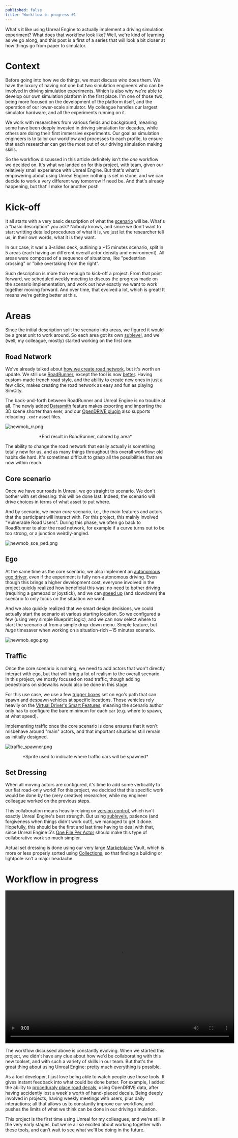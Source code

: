 ```yaml
---
published: false
title: 'Workflow in progress #1'
---
```

What's it like using Unreal Engine to actually implement a driving simulation experiment? What does that workflow look like? Well, we're kind of learning as we go along, and this post is a first of a series that will look a bit closer at how things go from paper to simulator.

# Context

Before going into how we do things, we must discuss *who* does them. We have the luxury of having not one but two simulation engineers who can be involved in driving simulation experiments. Which is also why we're able to develop our own simulation platform in the first place. I'm one of those two, being more focused on the development of the platform itself, and the operation of our lower-scale simulator. My colleague handles our largest simulator hardware, and all the experiments running on it.

We work with researchers from various fields and background, meaning some have been deeply invested in driving simulation for decades, while others are doing their first immersive experiments. Our goal as simulation engineers is to tailor our workflow and processes to each profile, to ensure that each researcher can get the most out of our driving simulation making skills.

So the workflow discussed in this article definitely isn't the *one* workflow we decided on. It's what we landed on for this project, with team, given our relatively small experience with Unreal Engine. But that's what's empowering about using Unreal Engine: nothing is set in stone, and we can decide to work a very different way tomorrow if need be. And that's already happening, but that'll make for another post!

# Kick-off

It all starts with a very basic description of what the [scenario](/scenarios) will be. What's a "basic description" you ask? Nobody knows, and since we don't want to start writting detailed procedures of what it is, we just let the researcher tell us, in their own words, what it is they want.

In our case, it was a 3-slides deck, outlining a ~15 minutes scenario, split in 5 areas (each having an different overall actor density and environment). All areas were composed of a sequence of situations, like "pedestrian crossing" or "bike overtaking from the right".

Such description is more than enough to kick-off a project. From that point forward, we scheduled weekly meeting to discuss the progress made on the scenario implementation, and work out how exactly we want to work together moving forward. And over time, that evolved a lot, which is great! It means we're getting better at this.

# Areas

Since the initial description split the scenario into areas, we figured it would be a great unit to work around. So each area got its own [sublevel][subs], and we (well, my colleague, mostly) started working on the first one.

## Road Network

We've already talked about [how we create road network](/making-a-scene/#road-network), but it's worth an update. We still use [RoadRunner](https://www.mathworks.com/products/roadrunner.html), except the tool is now [better](/whats-new-2022-05/#roadrunner-r2022a). Having custom-made french road style, and the ability to create new ones in just a few click, makes creating the road network as easy and fun as playing SimCity.

The back-and-forth between RoadRunner and Unreal Engine is no trouble at all. The newly added [Datasmith](https://www.unrealengine.com/en-US/datasmith) feature makes exporting and importing the 3D scene shorter than ever, and our [OpenDRIVE plugin][odrue] also supports reloading `.xodr` asset files.

![newmob_rr.png]({{site.baseurl}}/images/newmob_rr.png)
<center>*End result in RoadRunner, colored by area*</center>

The ability to change the road network that easily actually is something totally new for us, and as many things throughout this overall workflow: old habits die hard. It's sometimes difficult to grasp all the possibilities that are now within reach.

## Core scenario

Once we have our roads in Unreal, we go straight to scenario. We don't bother with set dressing: this will be done last. Indeed, the scenario will drive choices in terms of what asset to put where.

And by scenario, we mean *core* scenario, i.e., the main features and actors that the participant will interact with. For this project, this mainly involved "Vulnerable Road Users". During this phase, we often go back to RoadRunner to alter the road network, for example if a curve turns out to be too strong, or a junction weirdly-angled.

![newmob_sce_ped.png]({{site.baseurl}}/images/newmob_sce_ped.png)

## Ego

At the same time as the core scenario, we also implement an [autonomous ego driver](/scenario-authoring/#automate-ego), even if the experiment is fully non-autonomous driving. Even though this brings a higher development cost, everyone involved in the project quickly realized how beneficial this was: no need to bother driving (requiring a gamepad or joystick), and we can [speed up](/scenario-authoring/#time-dilation) (and slowdown) the scenario to only focus on the situation we want. 

And we also quickly realized that we smart design decisions, we could actually start the scenario at various starting location. So we configured a few (using very simple Blueprint logic), and we can now select where to start the scenario at from a simple drop-down menu. Simple feature, but *huge* timesaver when working on a situation-rich ~15 minutes scenario.

![newmob_ego.png]({{site.baseurl}}/images/newmob_ego.png)

## Traffic

Once the core scenario is running, we need to add actors that won't directly interact with ego, but that will bring a lot of realism to the overall scenario. In this project, we mostly focused on road traffic, though adding pedestrians on sidewalks would also be done in this stage.

For this use case, we use a few [trigger boxes](https://docs.unrealengine.com/4.27/en-US/Basics/Actors/Triggers/) set on ego's path that can spawn and despawn vehicles at specific locations. Those vehicles rely heavily on the [Virtual Driver's Smart Features](/whats-new-2022-05/#virtual-driver), meaning the scenario author only has to configure the bare minimum for each car (e.g. where to spawn, at what speed).

Implementing traffic once the core scenario is done ensures that it won't misbehave around "main" actors, and that important situations still remain as initially designed.

![traffic_spawner.png]({{site.baseurl}}/images/traffic_spawner.png)
<center>*Sprite used to indicate where traffic cars will be spawned*</center>

## Set Dressing

When all moving actors are configured, it's time to add some verticality to our flat road-only world! For this project, we decided that this specific work would be done by the (very creative) researcher, while my engineer colleague worked on the previous steps.

This collaboration means heavily relying on [version control][git], which isn't exactly Unreal Engine's best strength. But using [sublevels][subs], patience (and forgiveness when things didn't work out!), we managed to get it done. Hopefully, this should be the first and last time having to deal with that, since Unreal Engine 5's [One File Per Actor](/ue5/#world-partition-and-ofpa) should make this type of collaborative work so much simpler.

Actual set dressing is done using our very large [Marketplace](/marketplace) Vault, which is more or less properly sorted using [Collections](https://docs.unrealengine.com/4.27/en-US/Basics/ContentBrowser/UserGuide/Collections/), so that finding a building or lightpole isn't a major headache.

# Workflow in progress

<video width="720" height="480" controls>
  <source type="video/mp4" src="{{site.baseurl}}/images/newmob_workflow.mp4.mp4">
</video>

The workflow discussed above is constantly evolving. When we started this project, we didn't have any clue about how we'd be collaborating with this new toolset, and with such a variety of skills in our team. But that's the great thing about using Unreal Engine: pretty much everything is possible.

As a tool developer, I just love being able to watch people use those tools. It gives instant feedback into what could be done better. For example, I added the ability to [proceduraly place road decals](https://twitter.com/brifsttar/status/1547114742195560448), using OpenDRIVE data, after having accidently lost a week's worth of hand-placed decals. Being deeply involved in projects, having weekly meetings with users, plus daily interactions; all that allows us to constantly improve our workflow, and pushes the limits of what we think can be done in our driving simulation.

This project is the first time using Unreal for my colleagues, and we're still in the very early stages, but we're all *so* excited about working together with these tools, and can't wait to see what we'll be doing in the future.

[subs]: https://docs.unrealengine.com/4.27/en-US/Basics/Levels/CollaborateWithSublevels/
[odrue]: https://github.com/brifsttar/OpenDRIVE
[git]: /version-control/
